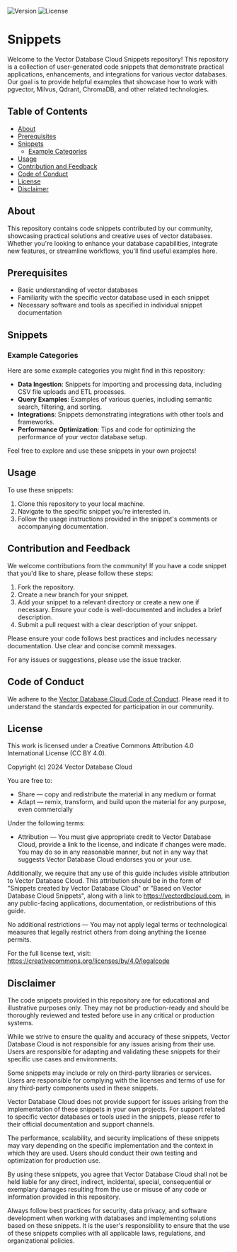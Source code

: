 ![Version](https://img.shields.io/badge/version-1.0.0-blue.svg)
![License](https://img.shields.io/badge/license-CC%20BY%204.0-green.svg)

# Snippets

Welcome to the Vector Database Cloud Snippets repository! This repository is a collection of user-generated code snippets that demonstrate practical applications, enhancements, and integrations for various vector databases. Our goal is to provide helpful examples that showcase how to work with pgvector, Milvus, Qdrant, ChromaDB, and other related technologies.

## Table of Contents

- [About](#about)
- [Prerequisites](#prerequisites)
- [Snippets](#snippets)
  - [Example Categories](#example-categories)
- [Usage](#usage)
- [Contribution and Feedback](#contribution-and-feedback)
- [Code of Conduct](#code-of-conduct)
- [License](#license)
- [Disclaimer](#disclaimer)


## About

This repository contains code snippets contributed by our community, showcasing practical solutions and creative uses of vector databases. Whether you're looking to enhance your database capabilities, integrate new features, or streamline workflows, you'll find useful examples here.

## Prerequisites

- Basic understanding of vector databases
- Familiarity with the specific vector database used in each snippet
- Necessary software and tools as specified in individual snippet documentation

## Snippets

### Example Categories

Here are some example categories you might find in this repository:

- **Data Ingestion**: Snippets for importing and processing data, including CSV file uploads and ETL processes.
- **Query Examples**: Examples of various queries, including semantic search, filtering, and sorting.
- **Integrations**: Snippets demonstrating integrations with other tools and frameworks.
- **Performance Optimization**: Tips and code for optimizing the performance of your vector database setup.

Feel free to explore and use these snippets in your own projects!

## Usage

To use these snippets:

1. Clone this repository to your local machine.
2. Navigate to the specific snippet you're interested in.
3. Follow the usage instructions provided in the snippet's comments or accompanying documentation.

## Contribution and Feedback

We welcome contributions from the community! If you have a code snippet that you'd like to share, please follow these steps:

1. Fork the repository.
2. Create a new branch for your snippet.
3. Add your snippet to a relevant directory or create a new one if necessary. Ensure your code is well-documented and includes a brief description.
4. Submit a pull request with a clear description of your snippet.

Please ensure your code follows best practices and includes necessary documentation. Use clear and concise commit messages.

For any issues or suggestions, please use the issue tracker.

## Code of Conduct

We adhere to the [Vector Database Cloud Code of Conduct](https://github.com/VectorDBCloud/Community/blob/main/CODE_OF_CONDUCT.md). Please read it to understand the standards expected for participation in our community.


## License

This work is licensed under a Creative Commons Attribution 4.0 International License (CC BY 4.0).

Copyright (c) 2024 Vector Database Cloud

You are free to:
- Share — copy and redistribute the material in any medium or format
- Adapt — remix, transform, and build upon the material for any purpose, even commercially

Under the following terms:
- Attribution — You must give appropriate credit to Vector Database Cloud, provide a link to the license, and indicate if changes were made. You may do so in any reasonable manner, but not in any way that suggests Vector Database Cloud endorses you or your use.

Additionally, we require that any use of this guide includes visible attribution to Vector Database Cloud. This attribution should be in the form of "Snippets created by Vector Database Cloud" or "Based on Vector Database Cloud Snippets", along with a link to https://vectordbcloud.com, in any public-facing applications, documentation, or redistributions of this guide.

No additional restrictions — You may not apply legal terms or technological measures that legally restrict others from doing anything the license permits.

For the full license text, visit: https://creativecommons.org/licenses/by/4.0/legalcode


## Disclaimer

The code snippets provided in this repository are for educational and illustrative purposes only. They may not be production-ready and should be thoroughly reviewed and tested before use in any critical or production systems.

While we strive to ensure the quality and accuracy of these snippets, Vector Database Cloud is not responsible for any issues arising from their use. Users are responsible for adapting and validating these snippets for their specific use cases and environments.

Some snippets may include or rely on third-party libraries or services. Users are responsible for complying with the licenses and terms of use for any third-party components used in these snippets.

Vector Database Cloud does not provide support for issues arising from the implementation of these snippets in your own projects. For support related to specific vector databases or tools used in the snippets, please refer to their official documentation and support channels.

The performance, scalability, and security implications of these snippets may vary depending on the specific implementation and the context in which they are used. Users should conduct their own testing and optimization for production use.

By using these snippets, you agree that Vector Database Cloud shall not be held liable for any direct, indirect, incidental, special, consequential or exemplary damages resulting from the use or misuse of any code or information provided in this repository.

Always follow best practices for security, data privacy, and software development when working with databases and implementing solutions based on these snippets. It is the user's responsibility to ensure that the use of these snippets complies with all applicable laws, regulations, and organizational policies.
